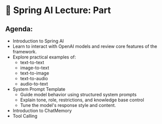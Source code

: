 # 🌱 Spring AI Lecture: Part

## Agenda:
- Introduction to Spring AI
- Learn to interact with OpenAI models and review core features of the framework.
- Explore practical examples of:
  - text-to-text
  - image-to-text
  - text-to-image
  - text-to-audio
  - audio-to-text
- System Prompt Template
  - Guide model behavior using structured system prompts
  - Explain tone, role, restrictions, and knowledge base control
  - Tune the model's response style and content.
- Introduction to ChatMemory
- Tool Calling
